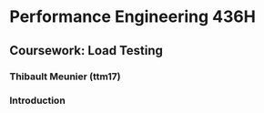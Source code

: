 # Performance Engineering 436H

## Coursework: Load Testing

### Thibault Meunier (ttm17)



### Introduction

